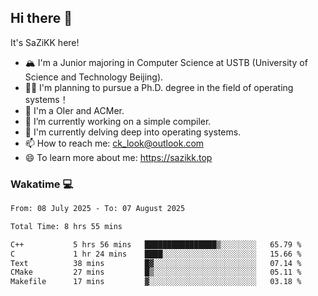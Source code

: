 ## Hi there 👋

It's SaZiKK here!

- 🏔️ I'm a Junior majoring in Computer Science  at USTB (University of Science and Technology Beijing).
- 🧑‍🎓 I'm planning to pursue a Ph.D. degree in the field of operating systems！
- 🚀 I'm a OIer and ACMer.
- 🔭 I’m currently working on a simple compiler.
- 🌱 I'm currently delving deep into operating systems.
- 📫 How to reach me: ck_look@outlook.com
- 😄 To learn more about me: https://sazikk.top

  
<!--
**SaZiKK/SaZiKK** is a ✨ _special_ ✨ repository because its `README.md` (this file) appears on your GitHub profile.

Here are some ideas to get you started:

- 🔭 I’m currently working on ...
- 🌱 I’m currently learning ...
- 👯 I’m looking to collaborate on ...
- 🤔 I’m looking for help with ...
- 💬 Ask me about ...
- 📫 How to reach me: ...
- 😄 Pronouns: ...
- ⚡ Fun fact: ...
-->

### Wakatime 💻

<!--START_SECTION:waka-->

```txt
From: 08 July 2025 - To: 07 August 2025

Total Time: 8 hrs 55 mins

C++           5 hrs 56 mins   ████████████████▒░░░░░░░░   65.79 %
C             1 hr 24 mins    ████░░░░░░░░░░░░░░░░░░░░░   15.66 %
Text          38 mins         █▓░░░░░░░░░░░░░░░░░░░░░░░   07.14 %
CMake         27 mins         █▒░░░░░░░░░░░░░░░░░░░░░░░   05.11 %
Makefile      17 mins         ▓░░░░░░░░░░░░░░░░░░░░░░░░   03.18 %
```

<!--END_SECTION:waka-->
